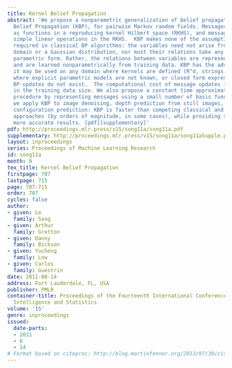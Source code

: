 ```yaml
---
title: Kernel Belief Propagation
abstract: 'We propose a nonparametric generalization of belief propagation, Kernel
  Belief Propagation (KBP), for pairwise Markov random fields. Messages are represented
  as functions in a reproducing kernel Hilbert space (RKHS), and message updates are
  simple linear operations in the RKHS.  KBP makes none of the assumptions commonly
  required in classical BP algorithms: the variables need not arise from a finite
  domain or a Gaussian distribution, nor must their relations take any particular
  parametric form. Rather, the relations between variables are represented implicitly,
  and are learned nonparametrically from training data. KBP has the advantage that
  it may be used on any domain where kernels are defined (R^d, strings, groups), even
  where explicit parametric models are not known, or closed form expressions for the
  BP updates do not exist.  The computational cost of message updates in KBP is polynomial
  in the training data size. We also propose a constant time approximate message update
  procedure by representing messages using a small number of basis functions. In experiments,
  we apply KBP to image denoising, depth prediction from still images, and protein
  configuration prediction: KBP is faster than competing classical and nonparametric
  approaches (by orders of magnitude, in some cases), while providing significantly
  more accurate results. [pdf][supplementary]'
pdf: http://proceedings.mlr.press/v15/song11a/song11a.pdf
supplementary: http://proceedings.mlr.press/v15/song11a/song11aSupple.pdf
layout: inproceedings
series: Proceedings of Machine Learning Research
id: song11a
month: 0
tex_title: Kernel Belief Propagation
firstpage: 707
lastpage: 715
page: 707-715
order: 707
cycles: false
author:
- given: Le
  family: Song
- given: Arthur
  family: Gretton
- given: Danny
  family: Bickson
- given: Yucheng
  family: Low
- given: Carlos
  family: Guestrin
date: 2011-06-14
address: Fort Lauderdale, FL, USA
publisher: PMLR
container-title: Proceedings of the Fourteenth International Conference on Artificial
  Intelligence and Statistics
volume: '15'
genre: inproceedings
issued:
  date-parts:
  - 2011
  - 6
  - 14
# Format based on citeproc: http://blog.martinfenner.org/2013/07/30/citeproc-yaml-for-bibliographies/
---
```

